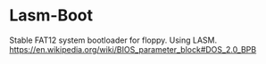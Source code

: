 # Lasm-Boot
Stable FAT12 system bootloader for floppy. Using LASM.
https://en.wikipedia.org/wiki/BIOS_parameter_block#DOS_2.0_BPB
